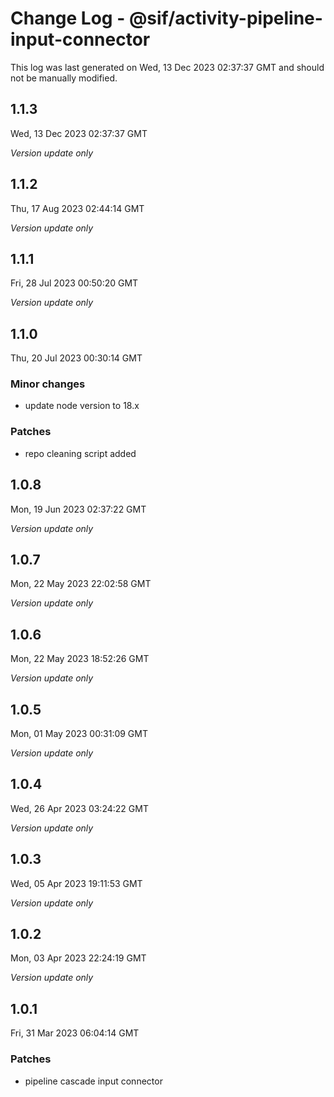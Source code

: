 # Change Log - @sif/activity-pipeline-input-connector

This log was last generated on Wed, 13 Dec 2023 02:37:37 GMT and should not be manually modified.

## 1.1.3
Wed, 13 Dec 2023 02:37:37 GMT

_Version update only_

## 1.1.2
Thu, 17 Aug 2023 02:44:14 GMT

_Version update only_

## 1.1.1
Fri, 28 Jul 2023 00:50:20 GMT

_Version update only_

## 1.1.0
Thu, 20 Jul 2023 00:30:14 GMT

### Minor changes

- update node version to 18.x

### Patches

- repo cleaning script added

## 1.0.8
Mon, 19 Jun 2023 02:37:22 GMT

_Version update only_

## 1.0.7
Mon, 22 May 2023 22:02:58 GMT

_Version update only_

## 1.0.6
Mon, 22 May 2023 18:52:26 GMT

_Version update only_

## 1.0.5
Mon, 01 May 2023 00:31:09 GMT

_Version update only_

## 1.0.4
Wed, 26 Apr 2023 03:24:22 GMT

_Version update only_

## 1.0.3
Wed, 05 Apr 2023 19:11:53 GMT

_Version update only_

## 1.0.2
Mon, 03 Apr 2023 22:24:19 GMT

_Version update only_

## 1.0.1
Fri, 31 Mar 2023 06:04:14 GMT

### Patches

- pipeline cascade input connector

